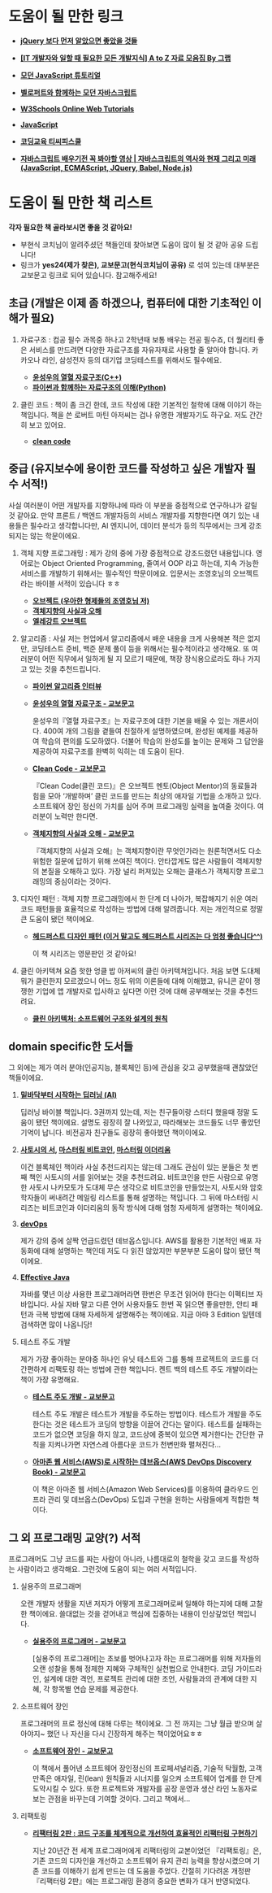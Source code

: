 # 도움이 될 만한 링크
    
- **[jQuery 보다 먼저 알았으면 좋았을 것들](https://jeonghwan-kim.github.io/2018/01/25/before-jquery.html)**
    
- **[[IT 개발자와 일할 때 필요한 모든 개발지식] A to Z 자료 모음집 By 그랩](https://www.grabbing.me/IT-A-to-Z-By-1e1fbc981b7c4c03ac44943085ac8304)**
    
- **[모던 JavaScript 튜토리얼](https://ko.javascript.info/)**
    
- **[벨로퍼트와 함께하는 모던 자바스크립트](https://learnjs.vlpt.us/)**
    
- **[W3Schools Online Web Tutorials](https://www.w3schools.com/)**
    
- **[JavaScript](https://developer.mozilla.org/ko/docs/Web/JavaScript)**
    
- **[코딩교육 티씨피스쿨](http://tcpschool.com/javascript/intro)**
    
- **[자바스크립트 배우기전 꼭 봐야할 영상 | 자바스크립트의 역사와 현재 그리고 미래 (JavaScript, ECMAScript, JQuery, Babel, Node.js)](https://www.youtube.com/watch?v=wcsVjmHrUQg&list=PLv2d7VI9OotTVOL4QmPfvJWPJvkmv6h-2)**
    
# 도움이 될 만한 책 리스트
    
**각자 필요한 책 골라보시면 좋을 것 같아요!**
- 부현식 코치님이 알려주셨던 책들인데 찾아보면 도움이 많이 될 것 같아 공유 드립니다!
- 링크가 **yes24(제가 찾은), 교보문고(현식코치님이 공유)** 로 섞여 있는데 대부분은 교보문고 링크로 되어 있습니다. 참고해주세요!
    
## 초급 (개발은 이제 좀 하겠으나, 컴퓨터에 대한 기초적인 이해가 필요)
        
1. 자료구조 : 컴공 필수 과목중 하나고 2학년때 보통 배우는 전공 필수죠, 더 퀄리티 좋은 서비스를 만드려면 다양한 자료구조를 자유자재로 사용할 줄 알아야 합니다. 카카오나 라인, 삼성전자 등의 대기업 코딩테스트를 위해서도 필수에요.
        
    - **[윤성우의 열혈 자료구조(C++)](http://www.kyobobook.co.kr/product/detailViewKor.laf?mallGb=KOR&ejkGb=KOR&barcode=9788996094067)**
    - **[파이썬과 함께하는 자료구조의 이해(Python)](http://www.kyobobook.co.kr/product/detailViewKor.laf?ejkGb=KOR&mallGb=KOR&barcode=9788970509402&orderClick=LEa&Kc=)**
        
2. 클린 코드 : 책이 좀 크긴 한데, 코드 작성에 대한 기본적인 철학에 대해 이야기 하는 책입니다. 책을 쓴 로버트 마틴 아저씨는 겁나 유명한 개발자기도 하구요. 저도 간간히 보고 있어요.
        
    - **[clean code](http://www.yes24.com/Product/Goods/11681152?OzSrank=1)**
        
## 중급 (유지보수에 용이한 코드를 작성하고 싶은 개발자 필수 서적!)
        
사실 여러분이 어떤 개발자를 지향하냐에 따라 이 부분을 중점적으로 연구하냐가 갈릴 것 같아요. 만약 프론트 / 백엔드 개발자등의 서비스 개발자를 지향한다면 여기 있는 내용들은 필수라고 생각합니다만, AI 엔지니어, 데이터 분석가 등의 직무에서는 크게 강조되지는 않는 학문이에요.
        
1. 객체 지향 프로그래밍 : 제가 강의 중에 가장 중점적으로 강조드렸던 내용입니다. 영어로는 Object Oriented Programming, 줄여서 OOP 라고 하는데, 지속 가능한 서비스를 개발하기 위해서는 필수적인 학문이에요. 입문서는 조영호님의 오브젝트라는 바이블 서적이 있습니다 ㅎㅎ
        
    - **[오브젝트 (우아한 형제들의 조영호님 저)](http://www.kyobobook.co.kr/product/detailViewKor.laf?ejkGb=KOR&mallGb=KOR&barcode=9791158391409&orderClick=LEa&Kc=)**
    - **[객체지향의 사실과 오해](http://www.kyobobook.co.kr/product/detailViewKor.laf?ejkGb=KOR&mallGb=KOR&barcode=9788998139766&orderClick=LEa&Kc=)**
    - **[엘레강트 오브젝트](http://www.kyobobook.co.kr/product/detailViewKor.laf?ejkGb=KOR&mallGb=KOR&barcode=9791187497219&orderClick=LEa&Kc=)**
        
2. 알고리즘 : 사실 저는 현업에서 알고리즘에서 배운 내용을 크게 사용해본 적은 없지만, 코딩테스트 준비, 백준 문제 풀이 등을 위해서는 필수적이라고 생각해요. 또 여러분이 어떤 직무에서 일하게 될 지 모르기 때문에, 책장 장식용으로라도 하나 가지고 있는 것을 추천드립니다.

    - **[파이썬 알고리즘 인터뷰](http://www.kyobobook.co.kr/product/detailViewKor.laf?ejkGb=KOR&mallGb=KOR&barcode=9791189909178&orderClick=LEa&Kc=)**
    - [**윤성우의 열혈 자료구조 - 교보문고**](http://www.kyobobook.co.kr/product/detailViewKor.laf?mallGb=KOR&ejkGb=KOR&barcode=9788996094067)
      
      윤성우의『열혈 자료구조』는 자료구조에 대한 기본을 배울 수 있는 개론서이다. 400여 개의 그림을 곁들여 친절하게 설명하였으며, 완성된 예제를 제공하여 학습의 편의를 도모하였다. 더불어 학습의 완성도를 높이는 문제와 그 답안을 제공하여 자료구조를 완벽히 익히는 데 도움이 된다.
    - [**Clean Code - 교보문고**](http://www.kyobobook.co.kr/product/detailViewKor.laf?ejkGb=KOR&mallGb=KOR&barcode=9788966260959&orderClick=LEa&Kc=)
     
      『Clean Code(클린 코드)』은 오브젝트 멘토(Object Mentor)의 동료들과 힘을 모아 ‘개발하며’ 클린 코드를 만드는 최상의 애자일 기법을 소개하고 있다. 소프트웨어 장인 정신의 가치를 심어 주며 프로그래밍 실력을 높여줄 것이다. 여러분이 노력만 한다면. 
        
    - **[객체지향의 사실과 오해 - 교보문고](http://www.kyobobook.co.kr/product/detailViewKor.laf?ejkGb=KOR&mallGb=KOR&barcode=9788998139766&orderClick=LEa&Kc=)** 

      『객체지향의 사실과 오해』는 객체지향이란 무엇인가라는 원론적면서도 다소 위험한 질문에 답하기 위해 쓰여진 책이다. 안타깝게도 많은 사람들이 객체지향의 본질을 오해하고 있다. 가장 널리 퍼져있는 오해는 클래스가 객체지향 프로그래밍의 중심이라는 것이다. 
        
3. 디자인 패턴 : 객체 지향 프로그래밍에서 한 단계 더 나아가, 복잡해지기 쉬운 여러 코드 패턴들을 효율적으로 작성하는 방법에 대해 알려줍니다. 저는 개인적으로 정말 큰 도움이 됐던 책이에요.
    - **[헤드퍼스트 디자인 패턴 (이거 말고도 헤드퍼스트 시리즈는 다 엄청 좋습니다^^)](http://www.kyobobook.co.kr/product/detailViewKor.laf?ejkGb=KOR&mallGb=KOR&barcode=9788979143409&orderClick=LEa&Kc=)**
        
        이 책 시리즈는 영문판인 것 같아요!
 
 4. 클린 아키텍쳐
        요즘 핫한 엉클 밥 아저씨의 클린 아키텍쳐입니다. 처음 보면 도대체 뭐가 클린한지 모르겠으니 어느 정도 위의 이론들에 대해 이해했고, 유니콘 같이 쟁쟁한 기업에 앱 개발자로 입사하고 싶다면 이런 것에 대해 공부해보는 것을 추천드려요.
        
    - **[클린 아키텍처: 소프트웨어 구조와 설계의 원칙](http://www.kyobobook.co.kr/product/detailViewKor.laf?mallGb=KOR&ejkGb=KOR&barcode=9788966262472&orderClick=JAK)**

## domain specific한 도서들
        
그 외에는 제가 여러 분야(인공지능, 블록체인 등)에 관심을 갖고 공부했을때 괜찮았던 책들이에요.
        
1. **[밑바닥부터 시작하는 딥러닝 (AI)](http://m.yes24.com/search/search?query=%EB%B0%91%EB%B0%94%EB%8B%A5%EB%B6%80%ED%84%B0%20%EC%8B%9C%EC%9E%91%ED%95%98%EB%8A%94%20%EB%94%A5%EB%9F%AC%EB%8B%9D)**
        
    딥러닝 바이블 책입니다. 3권까지 있는데, 저는 친구들이랑 스터디 했을때 정말 도움이 됐던 책이에요. 설명도 굉장히 잘 나와있고, 따라해보는 코드들도 너무 좋았던 기억이 납니다. 비전공자 친구들도 굉장히 좋아했던 책이이에요.
        
2. **[사토시의 서](http://m.yes24.com/Goods/Detail/97125552), [마스터링 비트코인](http://www.kyobobook.co.kr/product/detailViewKor.laf?mallGb=KOR&ejkGb=KOR&barcode=9788976419699&orderClick=LIS&Kc=), [마스터링 이더리움](http://m.yes24.com/Goods/Detail/73165236)**
        
    이건 블록체인 책이라 사실 추천드리지는 않는데 그래도 관심이 있는 분들은 첫 번째 책인 사토시의 서를 읽어보는 것을 추천드려요. 비트코인을 만든 사람으로 유명한 사토시 나카모토가 도대체 무슨 생각으로 비트코인을 만들었는지, 사토시와 암호학자들이 써내려간 메일링 리스트를 통해 설명하는 책입니다. 그 뒤에 마스터링 시리즈는 비트코인과 이더리움의 동작 방식에 대해 엄청 자세하게 설명하는 책이에요.
        
3. **[devOps](http://www.kyobobook.co.kr/product/detailViewKor.laf?ejkGb=KOR&mallGb=KOR&barcode=9788956748535&orderClick=LEa&Kc=)**
        
    제가 강의 중에 살짝 언급드렸던 데브옵스입니다. AWS를 활용한 기본적인 배포 자동화에 대해 설명하는 책인데 저도 다 읽진 않았지만 부분부분 도움이 많이 됐던 책이에요.
        
4. **[Effective Java](http://www.kyobobook.co.kr/product/detailViewEng.laf?ejkGb=ENG&mallGb=ENG&barcode=9780134685991&orderClick=LAG&Kc=)**
        
    자바를 몇년 이상 사용한 프로그래머라면 한번은 무조건 읽어야 한다는 이펙티브 자바입니다. 사실 자바 말고 다른 언어 사용자들도 한번 꼭 읽으면 좋을만한, 안티 패턴과 극복 방법에 대해 자세하게 설명해주는 책이에요. 지금 아마 3 Edition 일텐데 검색하면 많이 나옵니당!
        
5. 테스트 주도 개발
        
    제가 가장 좋아하는 분야중 하나인 유닛 테스트와 그를 통해 프로젝트의 코드를 더 간편하게 리팩토링 하는 방법에 관한 책입니다. 켄트 백의 테스트 주도 개발이라는 책이 가장 유명해요.
        
    - **[테스트 주도 개발 - 교보문고](http://www.kyobobook.co.kr/product/detailViewKor.laf?ejkGb=KOR&mallGb=KOR&barcode=9788966261024&orderClick=LEa&Kc=)**
        
        테스트 주도 개발은 테스트가 개발을 주도하는 방법이다. 테스트가 개발을 주도한다는 것은 테스트가 코딩의 방향을 이끌어 간다는 말이다. 테스트를 실패하는 코드가 없으면 코딩을 하지 않고, 코드상에 중복이 있으면 제거한다는 간단한 규칙을 지켜나가면 자연스레 아름다운 코드가 천변만화 펼쳐진다...
        
    - **[아마존 웹 서비스(AWS)로 시작하는 데브옵스(AWS DevOps Discovery Book) - 교보문고](http://www.kyobobook.co.kr/product/detailViewKor.laf?ejkGb=KOR&mallGb=KOR&barcode=9788956748535&orderClick=LEa&Kc=)**
        
        이 책은 아마존 웹 서비스(Amazon Web Services)를 이용하여 클라우드 인프라 관리 및 데브옵스(DevOps) 도입과 구현을 원하는 사람들에게 적합한 책이다. 
        

## 그 외 프로그래밍 교양(?) 서적
        
프로그래머도 그냥 코드를 짜는 사람이 아니라, 나름대로의 철학을 갖고 코드를 작성하는 사람이라고 생각해요. 그런것에 도움이 되는 여러 서적입니다.
        
1. 실용주의 프로그래머

    오랜 개발자 생활을 지낸 저자가 어떻게 프로그래머로써 일해야 하는지에 대해 고찰한 책이에요. 쓸대없는 것을 걷어내고 핵심에 집중하는 내용이 인상깊었던 책입니다. 
    
    - **[실용주의 프로그래머 - 교보문고](http://www.kyobobook.co.kr/product/detailViewKor.laf?mallGb=KOR&ejkGb=KOR&barcode=9788966261031&orderClick=JAj)**
        
        [실용주의 프로그래머]는 초보를 벗어나고자 하는 프로그래머를 위해 저자들의 오랜 성찰을 통해 정제한 지혜와 구체적인 실천법으로 안내한다. 코딩 가이드라인, 설계에 대한 격언, 프로젝트 관리에 대한 조언, 사람들과의 관계에 대한 지혜, 각 항목별 연습 문제를 제공한다.
        
2. 소프트웨어 장인

    프로그래머의 프로 정신에 대해 다루는 책이에요. 그 전 까지는 그냥 월급 받으며 살아야지~ 했던 나 자신을 다시 긴장하게 해주는 책이었어요ㅎㅎ
        
    - **[소프트웨어 장인 - 교보문고](http://www.kyobobook.co.kr/product/detailViewKor.laf?ejkGb=KOR&mallGb=KOR&barcode=9791186659489&orderClick=LEa&Kc=)**
    
        이 책에서 풀어낸 소프트웨어 장인정신의 프로페셔널리즘, 기술적 탁월함, 고객 만족은 애자일, 린(lean) 원칙들과 시너지를 일으켜 소프트웨어 업계를 한 단계 도약시킬 수 있다. 또한 프로젝트와 개발자를 공장 운영과 생산 라인 노동자로 보는 관점을 바꾸는데 기여할 것이다. 그리고 책에서...
        
3. 리팩토링
        
    - [**리팩터링 2판 : 코드 구조를 체계적으로 개선하여 효율적인 리팩터링 구현하기**](http://m.yes24.com/Goods/Detail/89649360)
        
        지난 20년간 전 세계 프로그래머에게 리팩터링의 교본이었던 『리팩토링』은, 기존 코드의 디자인을 개선하고 소프트웨어 유지 관리 능력을 향상시켰으며 기존 코드를 이해하기 쉽게 만드는 데 도움을 주었다. 간절히 기다려온 개정판 『리팩터링 2판』에는 프로그래밍 환경의 중요한 변화가 대거 반영되었다.
